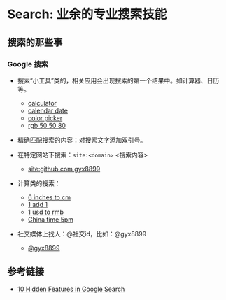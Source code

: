 # Search: 业余的专业搜索技能

## 搜索的那些事

### Google 搜索

- 搜索“小工具”类的，相关应用会出现搜索的第一个结果中。如计算器、日历等。
  - [calculator](https://www.google.com/search?q=calculator)
  - [calendar date](https://www.google.com/search?q=calendar+date)
  - [color picker](https://www.google.com/search?q=color+picker)
  - [rgb 50 50 80](https://www.google.com/search?q=rgb+50+50+80)

- 精确匹配搜索的内容：对搜索文字添加双引号。

- 在特定网站下搜索：`site:<domain>` <搜索内容>
  - [site:github.com gyx8899](https://www.google.com/search?q=site:github.com+gyx8899)

- 计算类的搜索：
  - [6 inches to cm](https://www.google.com/search?q=6+inches+to+cm)
  - [1 add 1](https://www.google.com/search?q=1+add+1)
  - [1 usd to rmb](https://www.google.com/search?q=1+usd+to+rmb)
  - [China time 5pm](https://www.google.com/search?q=China+time+5pm)

- 社交媒体上找人：@社交id，比如：@gyx8899
  - [@gyx8899](https://www.google.com/search?q=@gyx8899)

## 参考链接

- [10 Hidden Features in Google Search](https://medium.com/swlh/10-hidden-features-in-google-search-83b347b48157)